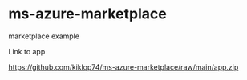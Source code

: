 # ms-azure-marketplace
marketplace example

Link to app

https://github.com/kiklop74/ms-azure-marketplace/raw/main/app.zip
